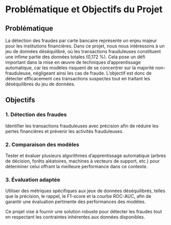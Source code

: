 # Problématique et Objectifs du Projet

## Problématique

La détection des fraudes par carte bancaire représente un enjeu majeur pour les institutions financières. Dans ce projet, nous nous intéressons à un jeu de données déséquilibré, où les transactions frauduleuses constituent une infime partie des données totales (0,172 %). Cela pose un défi important dans la mise en œuvre de techniques d’apprentissage automatique, car les modèles risquent de se concentrer sur la majorité non-frauduleuse, négligeant ainsi les cas de fraude. L’objectif est donc de détecter efficacement ces transactions suspectes tout en traitant les déséquilibres du jeu de données.

## Objectifs

### 1. Détection des fraudes  
Identifier les transactions frauduleuses avec précision afin de réduire les pertes financières et prévenir les activités frauduleuses.

### 2. Comparaison des modèles  
Tester et évaluer plusieurs algorithmes d’apprentissage automatique (arbres de décision, forêts aléatoires, machines à vecteurs de support, etc.) pour déterminer celui offrant la meilleure performance dans ce contexte.

### 3. Évaluation adaptée  
Utiliser des métriques spécifiques aux jeux de données déséquilibrés, telles que la précision, le rappel, le F1-score et la courbe ROC-AUC, afin de garantir une évaluation pertinente des performances des modèles.

Ce projet vise à fournir une solution robuste pour détecter les fraudes tout en respectant les contraintes inhérentes aux données disponibles.
